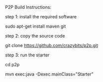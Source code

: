 P2P Build Instructions:

step 1: install the required software

sudo apt-get install maven git

step 2: copy the source code

git clone https://github.com/crazybits/p2p.git

step 3: run the starter

cd p2p

mvn exec:java -Dexec.mainClass="Starter"
